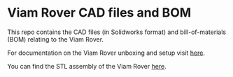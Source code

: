 # Viam Rover CAD files and BOM

This repo contains the CAD files (in Solidworks format) and bill-of-materials (BOM) relating to the Viam Rover. 

For documentation on the Viam Rover unboxing and setup visit [here](https://docs.viam.com/try-viam/rover-resources/rover-tutorial/).

You can find the STL assembly of the Viam Rover [here](https://drive.google.com/file/d/1zAmt8tSdFXghSNv3OntW627MksGu3Onb/view?usp=share_link).
